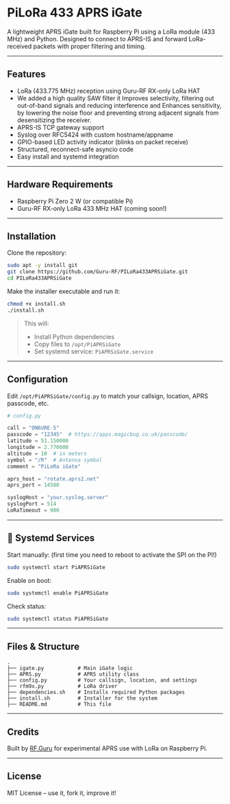 # PiLoRa 433 APRS iGate

A lightweight APRS iGate built for Raspberry Pi using a LoRa module (433 MHz) and Python. Designed to connect to APRS-IS and forward LoRa-received packets with proper filtering and timing. 

---

##  Features

- LoRa (433.775 MHz) reception using Guru-RF RX-only LoRa HAT
- We added a high quality SAW filter it Improves selectivity, filtering out out-of-band signals and reducing interference and Enhances sensitivity, by lowering the noise floor and preventing strong adjacent signals from desensitizing the receiver.
- APRS-IS TCP gateway support
- Syslog over RFC5424 with custom hostname/appname
- GPIO-based LED activity indicator (blinks on packet receive)
- Structured, reconnect-safe asyncio code
- Easy install and systemd integration

---

## Hardware Requirements

- Raspberry Pi Zero 2 W (or compatible Pi)
- Guru-RF RX-only LoRa 433 MHz HAT (coming soon!)

---

## Installation

Clone the repository:

```bash
sudo apt -y install git
git clone https://github.com/Guru-RF/PILoRa433APRSiGate.git
cd PILoRa433APRSiGate
```

Make the installer executable and run it:

```bash
chmod +x install.sh
./install.sh
```

> This will:
> - Install Python dependencies
> - Copy files to `/opt/PiAPRSiGate`
> - Set systemd service: `PiAPRSiGate.service`

---

## Configuration

Edit `/opt/PiAPRSiGate/config.py` to match your callsign, location, APRS passcode, etc.

```python
# config.py

call = "ON6URE-5"
passcode = "12345"  # https://apps.magicbug.co.uk/passcode/
latitude = 51.150000
longitude = 2.770000
altitude = 10  # in meters
symbol = "/R"  # Antenna symbol
comment = "PiLoRa iGate"

aprs_host = "rotate.aprs2.net"
aprs_port = 14580

syslogHost = "your.syslog.server"
syslogPort = 514
LoRaTimeout = 900
```

---

## 🔌 Systemd Services

Start manually: (first time you need to reboot to activate the SPI on the PI!)

```bash
sudo systemctl start PiAPRSiGate
```

Enable on boot:

```bash
sudo systemctl enable PiAPRSiGate
```

Check status:

```bash
sudo systemctl status PiAPRSiGate
```

---

## Files & Structure

```
.
├── igate.py           # Main iGate logic 
├── APRS.py            # APRS utility class
├── config.py          # Your callsign, location, and settings
├── rfm9x.py           # LoRa driver 
├── dependencies.sh    # Installs required Python packages
├── install.sh         # Installer for the system
├── README.md          # This file
```

---

## Credits

Built by [RF.Guru](https://rf.guru) for experimental APRS use with LoRa on Raspberry Pi.

---

## License

MIT License – use it, fork it, improve it!
